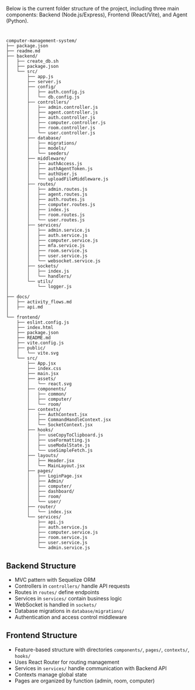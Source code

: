 Below is the current folder structure of the project, including three main components: Backend (Node.js/Express), Frontend (React/Vite), and Agent (Python).

#

```
computer-management-system/
├── package.json              
├── readme.md              
├── backend/                  
│   ├── create_db.sh          
│   ├── package.json          
│   └── src/                  
│       ├── app.js            
│       ├── server.js         
│       ├── config/           
│       │   ├── auth.config.js 
│       │   └── db.config.js  
│       ├── controllers/      
│       │   ├── admin.controller.js    
│       │   ├── agent.controller.js    
│       │   ├── auth.controller.js     
│       │   ├── computer.controller.js 
│       │   ├── room.controller.js     
│       │   └── user.controller.js     
│       ├── database/         
│       │   ├── migrations/   
│       │   ├── models/       
│       │   └── seeders/      
│       ├── middleware/       
│       │   ├── authAccess.js           
│       │   ├── authAgentToken.js      
│       │   ├── authUser.js            
│       │   └── uploadFileMiddleware.js 
│       ├── routes/           
│       │   ├── admin.routes.js
│       │   ├── agent.routes.js
│       │   ├── auth.routes.js
│       │   ├── computer.routes.js
│       │   ├── index.js      
│       │   ├── room.routes.js
│       │   └── user.routes.js
│       ├── services/         
│       │   ├── admin.service.js
│       │   ├── auth.service.js
│       │   ├── computer.service.js
│       │   ├── mfa.service.js
│       │   ├── room.service.js
│       │   ├── user.service.js
│       │   └── websocket.service.js
│       ├── sockets/          
│       │   ├── index.js
│       │   └── handlers/     
│       └── utils/            
│           └── logger.js     
│
├── docs/                     
│   ├── activity_flows.md     
│   ├── api.md                
│
└── frontend/                 
    ├── eslint.config.js      
    ├── index.html            
    ├── package.json          
    ├── README.md             
    ├── vite.config.js        
    ├── public/               
    │   └── vite.svg          
    └── src/                  
        ├── App.jsx           
        ├── index.css         
        ├── main.jsx          
        ├── assets/           
        │   └── react.svg     
        ├── components/       
        │   ├── common/       
        │   ├── computer/     
        │   └── room/         
        ├── contexts/         
        │   ├── AuthContext.jsx       
        │   ├── CommandHandleContext.jsx 
        │   └── SocketContext.jsx     
        ├── hooks/            
        │   ├── useCopyToClipboard.js 
        │   ├── useFormatting.js      
        │   ├── useModalState.js      
        │   └── useSimpleFetch.js     
        ├── layouts/          
        │   ├── Header.jsx    
        │   └── MainLayout.jsx 
        ├── pages/            
        │   ├── LoginPage.jsx 
        │   ├── Admin/        
        │   ├── computer/     
        │   ├── dashboard/    
        │   ├── room/         
        │   └── user/         
        ├── router/           
        │   └── index.jsx     
        └── services/         
            ├── api.js        
            ├── auth.service.js     
            ├── computer.service.js 
            ├── room.service.js     
            ├── user.service.js     
            └── admin.service.js    
```

## Backend Structure
- MVC pattern with Sequelize ORM
- Controllers in `controllers/` handle API requests
- Routes in `routes/` define endpoints
- Services in `services/` contain business logic
- WebSocket is handled in `sockets/`
- Database migrations in `database/migrations/`
- Authentication and access control middleware

## Frontend Structure
- Feature-based structure with directories `components/`, `pages/`, `contexts/`, `hooks/`
- Uses React Router for routing management
- Services in `services/` handle communication with Backend API
- Contexts manage global state
- Pages are organized by function (admin, room, computer)
